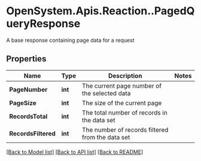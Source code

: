 # OpenSystem.Apis.Reaction..PagedQueryResponse
A base response containing page data for a request

## Properties

Name | Type | Description | Notes
------------ | ------------- | ------------- | -------------
**PageNumber** | **int** | The current page number of the selected data | 
**PageSize** | **int** | The size of the current page | 
**RecordsTotal** | **int** | The total number of records in the data set | 
**RecordsFiltered** | **int** | The number of records filtered from the data set | 

[[Back to Model list]](../README.md#documentation-for-models) [[Back to API list]](../README.md#documentation-for-api-endpoints) [[Back to README]](../README.md)

